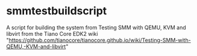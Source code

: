 # smmtestbuildscript
A script for building the system from Testing SMM with QEMU, KVM and libvirt from the Tiano Core EDK2 wiki "https://github.com/tianocore/tianocore.github.io/wiki/Testing-SMM-with-QEMU,-KVM-and-libvirt"
